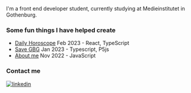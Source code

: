 I'm a front end developer student, currently studying at Medieinstitutet in Gothenburg.

### Some fun things I have helped create
- [Daily Horoscope](https://your-daily-horoscope.netlify.app/) Feb 2023 - React, TypeScript
- [Save GBG](https://save-gothenburg.netlify.app/) Jan 2023 - Typescript, P5js
- [About me](https://jesnagbg.github.io/About-me/) Nov 2022 - JavaScript

### Contact me

[![linkedin](https://img.shields.io/badge/linkedin-0A66C2?style=for-the-badge&logo=linkedin&logoColor=white)](https://www.linkedin.com/in/jenny-pettersson-fed/)
